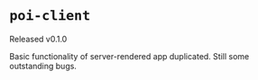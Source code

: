 # `poi-client`

Released v0.1.0

Basic functionality of server-rendered app duplicated. Still some outstanding bugs.
